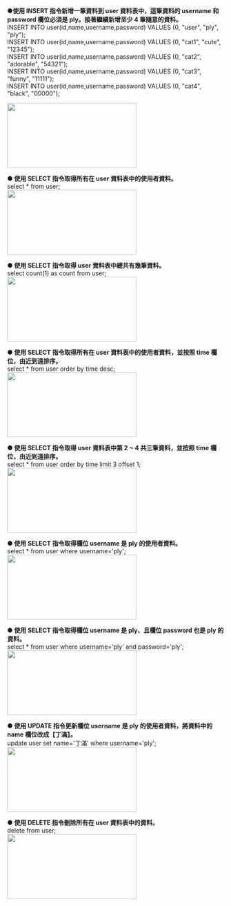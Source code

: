 <b>●使用 INSERT 指令新增一筆資料到 user 資料表中，這筆資料的 username 和password 欄位必須是 ply。接著繼續新增至少 4 筆隨意的資料。</b></br>
INSERT INTO user(id,name,username,password) VALUES (0, "user", "ply", "ply");</br>
INSERT INTO user(id,name,username,password) VALUES (0, "cat1", "cute", "12345");</br>
INSERT INTO user(id,name,username,password) VALUES (0, "cat2", "adorable", "54321");</br>
INSERT INTO user(id,name,username,password) VALUES (0, "cat3", "funny", "11111");</br>
INSERT INTO user(id,name,username,password) VALUES (0, "cat4", "black", "00000");</br>

<img src="https://user-images.githubusercontent.com/64306646/112638631-6c5b2900-8e7a-11eb-9e23-15716b4b6fd1.png" width="300" height="150">

<b>● 使用 SELECT 指令取得所有在 user 資料表中的使用者資料。</b></br>
select * from user;</br>
<img src="https://user-images.githubusercontent.com/64306646/112637291-f1ddd980-8e78-11eb-82f2-6783d7b8cffd.png" width="300" height="150">

<b>● 使用 SELECT 指令取得 user 資料表中總共有幾筆資料。</b></br>
select count(1) as count from user;</br>
<img src="https://user-images.githubusercontent.com/64306646/112639685-82b5b480-8e7b-11eb-8090-271aa530e8a4.png" width="300" height="150">

<b>● 使用 SELECT 指令取得所有在 user 資料表中的使用者資料，並按照 time 欄位，由近到遠排序。</b></br>
select * from user order by time desc;</br>
<img src="https://user-images.githubusercontent.com/64306646/112646518-87ca3200-8e82-11eb-88a0-3e67b423da0f.png" width="300" height="150">


<b>● 使用 SELECT 指令取得 user 資料表中第 2 ~ 4 共三筆資料，並按照 time 欄位，由近到遠排序。</b></br>
select * from user order by time limit 3 offset 1;</br>
<img src="https://user-images.githubusercontent.com/64306646/112646637-ab8d7800-8e82-11eb-9d3a-c05c8ba4e95d.png" width="300" height="150">


<b>● 使用 SELECT 指令取得欄位 username 是 ply 的使用者資料。</b></br>
select * from user where username='ply';</br>
<img src="https://user-images.githubusercontent.com/64306646/112648216-4044a580-8e84-11eb-987f-9eb125f87082.png" width="300" height="150">


<b>● 使用 SELECT 指令取得欄位 username 是 ply、且欄位 password 也是 ply 的資料。</b></br>
select * from user where username='ply' and password='ply';</br>
<img src="https://user-images.githubusercontent.com/64306646/112648313-5f433780-8e84-11eb-8677-c2b9f0311971.png" width="300" height="150">


<b>● 使用 UPDATE 指令更新欄位 username 是 ply 的使用者資料，將資料中的 name 欄位改成【丁滿】。</b></br>
update user set name='丁滿' where username='ply';</br>
<img src="https://user-images.githubusercontent.com/64306646/112648447-80a42380-8e84-11eb-8611-ec3967ce03dc.png" width="300" height="150">


<b>● 使用 DELETE 指令刪除所有在 user 資料表中的資料。</b></br>
delete from user;</br>
<img src="https://user-images.githubusercontent.com/64306646/112649304-45eebb00-8e85-11eb-8e6f-556583c9b669.png" width="300" height="150">

